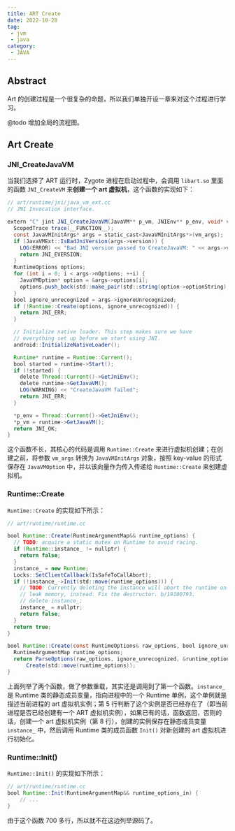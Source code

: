 ```yaml
---
title: ART Create
date: 2022-10-28
tag:
 - jvm
 - java
category:
 - JAVA
---
```


## Abstract

Art 的创建过程是一个很复杂的命题，所以我们单独开设一章来对这个过程进行学习。

@todo 增加全局的流程图。

## Art Create

### JNI_CreateJavaVM

当我们选择了 ART 运行时，Zygote 进程在启动过程中，会调用 `libart.so` 里面的函数 `JNI_CreateVM` 来**创建一个 art 虚拟机**，这个函数的实现如下：

```java
// art/runtime/jni/java_vm_ext.cc
// JNI Invocation interface.

extern "C" jint JNI_CreateJavaVM(JavaVM** p_vm, JNIEnv** p_env, void* vm_args) {
  ScopedTrace trace(__FUNCTION__);
  const JavaVMInitArgs* args = static_cast<JavaVMInitArgs*>(vm_args);
  if (JavaVMExt::IsBadJniVersion(args->version)) {
    LOG(ERROR) << "Bad JNI version passed to CreateJavaVM: " << args->version;
    return JNI_EVERSION;
  }
  RuntimeOptions options;
  for (int i = 0; i < args->nOptions; ++i) {
    JavaVMOption* option = &args->options[i];
    options.push_back(std::make_pair(std::string(option->optionString), option->extraInfo));
  }
  bool ignore_unrecognized = args->ignoreUnrecognized;
  if (!Runtime::Create(options, ignore_unrecognized)) {
    return JNI_ERR;
  }

  // Initialize native loader. This step makes sure we have
  // everything set up before we start using JNI.
  android::InitializeNativeLoader();

  Runtime* runtime = Runtime::Current();
  bool started = runtime->Start();
  if (!started) {
    delete Thread::Current()->GetJniEnv();
    delete runtime->GetJavaVM();
    LOG(WARNING) << "CreateJavaVM failed";
    return JNI_ERR;
  }

  *p_env = Thread::Current()->GetJniEnv();
  *p_vm = runtime->GetJavaVM();
  return JNI_OK;
}
```

这个函数不长，其核心的代码是调用 `Runtime::Create` 来进行虚拟机创建；在创建之前，将参数 `vm_args` 转换为 `JavaVMInitArgs` 对象，按照 key-value 的形式保存在 `JavaVMOption` 中，并以该向量作为传入传递给 `Runtime::Create` 来创建虚拟机。

### Runtime::Create

`Runtime::Create` 的实现如下所示：

```java
// art/runtime/runtime.cc

bool Runtime::Create(RuntimeArgumentMap&& runtime_options) {
  // TODO: acquire a static mutex on Runtime to avoid racing.
  if (Runtime::instance_ != nullptr) {
    return false;
  }
  instance_ = new Runtime;
  Locks::SetClientCallback(IsSafeToCallAbort);
  if (!instance_->Init(std::move(runtime_options))) {
    // TODO: Currently deleting the instance will abort the runtime on destruction. Now This will
    // leak memory, instead. Fix the destructor. b/19100793.
    // delete instance_;
    instance_ = nullptr;
    return false;
  }
  return true;
}

bool Runtime::Create(const RuntimeOptions& raw_options, bool ignore_unrecognized) {
  RuntimeArgumentMap runtime_options;
  return ParseOptions(raw_options, ignore_unrecognized, &runtime_options) &&
      Create(std::move(runtime_options));
}
```

上面列举了两个函数，做了参数重载，其实还是调用到了第一个函数。`instance_` 是 Runtime 类的静态成员变量，指向进程中的一个 Runtime 单例，这个单例就是描述当前进程的 art 虚拟机实例；第 5 行判断了这个实例是否已经存在了（即当前进程是否已经创建有一个 ART 虚拟机实例），如果已有的话，函数返回，否则的话，创建一个 art 虚拟机实例（第 8 行），创建的实例保存在静态成员变量 `instance_` 中，然后调用 Runtime 类的成员函数 `Init()` 对新创建的 art 虚拟机进行初始化。

### Runtime::Init()

`Runtime::Init()` 的实现如下所示：

```java
// art/runtime/runtime.cc
bool Runtime::Init(RuntimeArgumentMap&& runtime_options_in) {
    // ...
}
```

由于这个函数 700 多行，所以就不在这边列举源码了。





[^1]: [Android运行时ART加载OAT文件的过程分析](https://blog.csdn.net/Luoshengyang/article/details/39307813)
